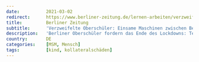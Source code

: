 ```yaml
---
date:          2021-03-02
redirect:      https://www.berliner-zeitung.de/lernen-arbeiten/verzweifelte-oberschueler-wie-einsame-maschinen-pendeln-vom-bett-zum-schreibtisch-li.143531
title:         Berliner Zeitung
subtitle:      'Verzweifelte Oberschüler: Einsame Maschinen zwischen Bett und Schreibtisch'
description:   'Berliner Oberschüler fordern das Ende des Lockdowns: Texte auf einer digitalen Pinnwand sprechen von Einsamkeit, Panikattacken und totaler Überforderung.'
country:       DE
categories:    [MSM, Mensch]
tags:          [kind, kollateralschäden]
---
```


